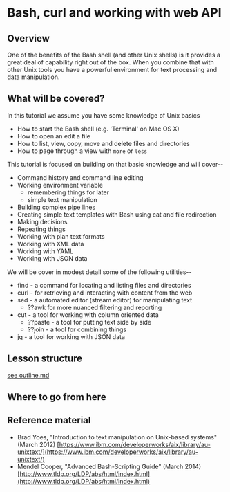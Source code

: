 
# Bash, curl and working with web API

## Overview

One of the benefits of the Bash shell (and other Unix shells) is it provides a great deal
of capability right out of the box. When you combine that with other Unix tools you have
a powerful environment for text processing and data manipulation.

## What will be covered?

In this tutorial we assume you have some knowledge of Unix basics

+ How to start the Bash shell (e.g. 'Terminal' on Mac OS X)
+ How to open an edit a file
+ How to list, view, copy, move and delete files and directories
+ How to page through a view with `more` or `less`

This tutorial is focused on building on that basic knowledge and will cover--

+ Command history and command line editing
+ Working environment variable
    + remembering things for later
    + simple text manipulation
+ Building complex pipe lines
+ Creating simple text templates with Bash using cat and file redirection
+ Making decisions
+ Repeating things
+ Working with plan text formats
+ Working with XML data
+ Working with YAML
+ Working with JSON data

We will be cover in modest detail some of the following utilities--

+ find - a command for locating and listing files and directories
+ curl - for retrieving and interacting with content from the web
+ sed - a automated editor (stream editor) for manipulating text
    + ??awk for more nuanced filtering and reporting
+ cut - a tool for working with column oriented data
    + ??paste - a tool for putting text side by side
    + ??join - a tool for combining things
+ jq - a tool for working with JSON data


## Lesson structure

[see outline.md](../outline.md)

## Where to go from here


## Reference material

- Brad Yoes, "Introduction to text manipulation on Unix-based systems" (March 2012)
[https://www.ibm.com/developerworks/aix/library/au-unixtext/](https://www.ibm.com/developerworks/aix/library/au-unixtext/)
- Mendel Cooper, "Advanced Bash-Scripting Guide" (March 2014)
[http://www.tldp.org/LDP/abs/html/index.html](http://www.tldp.org/LDP/abs/html/index.html)
